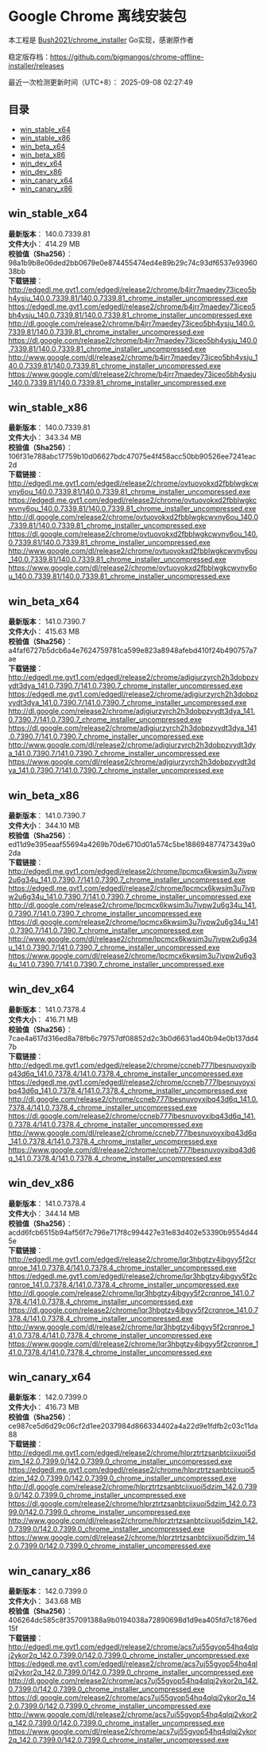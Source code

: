 # Google Chrome 离线安装包
本工程是 [Bush2021/chrome_installer](https://github.com/Bush2021/chrome_installer) Go实现，感谢原作者

稳定版存档：<https://github.com/bigmangos/chrome-offline-installer/releases>

最近一次检测更新时间（UTC+8）：
2025-09-08 02:27:49

## 目录
* [win_stable_x64](https://github.com/bigmangos/chrome-offline-installer?tab=readme-ov-file#win_stable_x64)
* [win_stable_x86](https://github.com/bigmangos/chrome-offline-installer?tab=readme-ov-file#win_stable_x86)
* [win_beta_x64](https://github.com/bigmangos/chrome-offline-installer?tab=readme-ov-file#win_beta_x64)
* [win_beta_x86](https://github.com/bigmangos/chrome-offline-installer?tab=readme-ov-file#win_beta_x86)
* [win_dev_x64](https://github.com/bigmangos/chrome-offline-installer?tab=readme-ov-file#win_dev_x64)
* [win_dev_x86](https://github.com/bigmangos/chrome-offline-installer?tab=readme-ov-file#win_dev_x86)
* [win_canary_x64](https://github.com/bigmangos/chrome-offline-installer?tab=readme-ov-file#win_canary_x64)
* [win_canary_x86](https://github.com/bigmangos/chrome-offline-installer?tab=readme-ov-file#win_canary_x86)

## win_stable_x64
**最新版本**： 140.0.7339.81  
**文件大小**： 414.29 MB  
**校验值（Sha256）**： 98a1b9b8e06ded2bb0679e0e874455474ed4e89b29c74c93df6537e9396038bb  
**下载链接**：
http://edgedl.me.gvt1.com/edgedl/release2/chrome/b4jrr7maedey73iceo5bh4ysju_140.0.7339.81/140.0.7339.81_chrome_installer_uncompressed.exe
https://edgedl.me.gvt1.com/edgedl/release2/chrome/b4jrr7maedey73iceo5bh4ysju_140.0.7339.81/140.0.7339.81_chrome_installer_uncompressed.exe
http://dl.google.com/release2/chrome/b4jrr7maedey73iceo5bh4ysju_140.0.7339.81/140.0.7339.81_chrome_installer_uncompressed.exe
https://dl.google.com/release2/chrome/b4jrr7maedey73iceo5bh4ysju_140.0.7339.81/140.0.7339.81_chrome_installer_uncompressed.exe
http://www.google.com/dl/release2/chrome/b4jrr7maedey73iceo5bh4ysju_140.0.7339.81/140.0.7339.81_chrome_installer_uncompressed.exe
https://www.google.com/dl/release2/chrome/b4jrr7maedey73iceo5bh4ysju_140.0.7339.81/140.0.7339.81_chrome_installer_uncompressed.exe
## win_stable_x86
**最新版本**： 140.0.7339.81  
**文件大小**： 343.34 MB  
**校验值（Sha256）**： 106f31e788abc17759b10d06627bdc47075e4f458acc50bb90526ee7241eac2d  
**下载链接**：
http://edgedl.me.gvt1.com/edgedl/release2/chrome/ovtuovokxd2fbblwgkcwvny6ou_140.0.7339.81/140.0.7339.81_chrome_installer_uncompressed.exe
https://edgedl.me.gvt1.com/edgedl/release2/chrome/ovtuovokxd2fbblwgkcwvny6ou_140.0.7339.81/140.0.7339.81_chrome_installer_uncompressed.exe
http://dl.google.com/release2/chrome/ovtuovokxd2fbblwgkcwvny6ou_140.0.7339.81/140.0.7339.81_chrome_installer_uncompressed.exe
https://dl.google.com/release2/chrome/ovtuovokxd2fbblwgkcwvny6ou_140.0.7339.81/140.0.7339.81_chrome_installer_uncompressed.exe
http://www.google.com/dl/release2/chrome/ovtuovokxd2fbblwgkcwvny6ou_140.0.7339.81/140.0.7339.81_chrome_installer_uncompressed.exe
https://www.google.com/dl/release2/chrome/ovtuovokxd2fbblwgkcwvny6ou_140.0.7339.81/140.0.7339.81_chrome_installer_uncompressed.exe
## win_beta_x64
**最新版本**： 141.0.7390.7  
**文件大小**： 415.63 MB  
**校验值（Sha256）**： a4faf6727b5dcb6a4e7624759781ca599e823a8948afebd410f24b490757a7ae  
**下载链接**：
http://edgedl.me.gvt1.com/edgedl/release2/chrome/adjgiurzyrch2h3dobpzvydt3dya_141.0.7390.7/141.0.7390.7_chrome_installer_uncompressed.exe
https://edgedl.me.gvt1.com/edgedl/release2/chrome/adjgiurzyrch2h3dobpzvydt3dya_141.0.7390.7/141.0.7390.7_chrome_installer_uncompressed.exe
http://dl.google.com/release2/chrome/adjgiurzyrch2h3dobpzvydt3dya_141.0.7390.7/141.0.7390.7_chrome_installer_uncompressed.exe
https://dl.google.com/release2/chrome/adjgiurzyrch2h3dobpzvydt3dya_141.0.7390.7/141.0.7390.7_chrome_installer_uncompressed.exe
http://www.google.com/dl/release2/chrome/adjgiurzyrch2h3dobpzvydt3dya_141.0.7390.7/141.0.7390.7_chrome_installer_uncompressed.exe
https://www.google.com/dl/release2/chrome/adjgiurzyrch2h3dobpzvydt3dya_141.0.7390.7/141.0.7390.7_chrome_installer_uncompressed.exe
## win_beta_x86
**最新版本**： 141.0.7390.7  
**文件大小**： 344.10 MB  
**校验值（Sha256）**： ed11d9e395eaaf55694a4269b70de6710d01a574c5be188694877473439a02da  
**下载链接**：
http://edgedl.me.gvt1.com/edgedl/release2/chrome/lpcmcx6kwsim3u7ivpw2u6g34u_141.0.7390.7/141.0.7390.7_chrome_installer_uncompressed.exe
https://edgedl.me.gvt1.com/edgedl/release2/chrome/lpcmcx6kwsim3u7ivpw2u6g34u_141.0.7390.7/141.0.7390.7_chrome_installer_uncompressed.exe
http://dl.google.com/release2/chrome/lpcmcx6kwsim3u7ivpw2u6g34u_141.0.7390.7/141.0.7390.7_chrome_installer_uncompressed.exe
https://dl.google.com/release2/chrome/lpcmcx6kwsim3u7ivpw2u6g34u_141.0.7390.7/141.0.7390.7_chrome_installer_uncompressed.exe
http://www.google.com/dl/release2/chrome/lpcmcx6kwsim3u7ivpw2u6g34u_141.0.7390.7/141.0.7390.7_chrome_installer_uncompressed.exe
https://www.google.com/dl/release2/chrome/lpcmcx6kwsim3u7ivpw2u6g34u_141.0.7390.7/141.0.7390.7_chrome_installer_uncompressed.exe
## win_dev_x64
**最新版本**： 141.0.7378.4  
**文件大小**： 416.71 MB  
**校验值（Sha256）**： 7cae4a617d316ed8a78fb6c79757df08852d2c3b0d6631ad40b94e0b137dd47b  
**下载链接**：
http://edgedl.me.gvt1.com/edgedl/release2/chrome/ccneb777lbesnuvoyxibq43d6q_141.0.7378.4/141.0.7378.4_chrome_installer_uncompressed.exe
https://edgedl.me.gvt1.com/edgedl/release2/chrome/ccneb777lbesnuvoyxibq43d6q_141.0.7378.4/141.0.7378.4_chrome_installer_uncompressed.exe
http://dl.google.com/release2/chrome/ccneb777lbesnuvoyxibq43d6q_141.0.7378.4/141.0.7378.4_chrome_installer_uncompressed.exe
https://dl.google.com/release2/chrome/ccneb777lbesnuvoyxibq43d6q_141.0.7378.4/141.0.7378.4_chrome_installer_uncompressed.exe
http://www.google.com/dl/release2/chrome/ccneb777lbesnuvoyxibq43d6q_141.0.7378.4/141.0.7378.4_chrome_installer_uncompressed.exe
https://www.google.com/dl/release2/chrome/ccneb777lbesnuvoyxibq43d6q_141.0.7378.4/141.0.7378.4_chrome_installer_uncompressed.exe
## win_dev_x86
**最新版本**： 141.0.7378.4  
**文件大小**： 344.14 MB  
**校验值（Sha256）**： acdd6fcb6515b94af56f7c796e717f8c994427e31e83d402e53390b9554d445e  
**下载链接**：
http://edgedl.me.gvt1.com/edgedl/release2/chrome/lqr3hbgtzy4ibgyy5f2crqnroe_141.0.7378.4/141.0.7378.4_chrome_installer_uncompressed.exe
https://edgedl.me.gvt1.com/edgedl/release2/chrome/lqr3hbgtzy4ibgyy5f2crqnroe_141.0.7378.4/141.0.7378.4_chrome_installer_uncompressed.exe
http://dl.google.com/release2/chrome/lqr3hbgtzy4ibgyy5f2crqnroe_141.0.7378.4/141.0.7378.4_chrome_installer_uncompressed.exe
https://dl.google.com/release2/chrome/lqr3hbgtzy4ibgyy5f2crqnroe_141.0.7378.4/141.0.7378.4_chrome_installer_uncompressed.exe
http://www.google.com/dl/release2/chrome/lqr3hbgtzy4ibgyy5f2crqnroe_141.0.7378.4/141.0.7378.4_chrome_installer_uncompressed.exe
https://www.google.com/dl/release2/chrome/lqr3hbgtzy4ibgyy5f2crqnroe_141.0.7378.4/141.0.7378.4_chrome_installer_uncompressed.exe
## win_canary_x64
**最新版本**： 142.0.7399.0  
**文件大小**： 416.73 MB  
**校验值（Sha256）**： ce987ce5d6d29c06cf2d1ee2037984d866334402a4a22d9e1fdfb2c03c11da88  
**下载链接**：
http://edgedl.me.gvt1.com/edgedl/release2/chrome/hlprztrtzsanbtciixuoi5dzim_142.0.7399.0/142.0.7399.0_chrome_installer_uncompressed.exe
https://edgedl.me.gvt1.com/edgedl/release2/chrome/hlprztrtzsanbtciixuoi5dzim_142.0.7399.0/142.0.7399.0_chrome_installer_uncompressed.exe
http://dl.google.com/release2/chrome/hlprztrtzsanbtciixuoi5dzim_142.0.7399.0/142.0.7399.0_chrome_installer_uncompressed.exe
https://dl.google.com/release2/chrome/hlprztrtzsanbtciixuoi5dzim_142.0.7399.0/142.0.7399.0_chrome_installer_uncompressed.exe
http://www.google.com/dl/release2/chrome/hlprztrtzsanbtciixuoi5dzim_142.0.7399.0/142.0.7399.0_chrome_installer_uncompressed.exe
https://www.google.com/dl/release2/chrome/hlprztrtzsanbtciixuoi5dzim_142.0.7399.0/142.0.7399.0_chrome_installer_uncompressed.exe
## win_canary_x86
**最新版本**： 142.0.7399.0  
**文件大小**： 343.68 MB  
**校验值（Sha256）**： 406264dc585c8f357091388a9b0194038a72890698d1d9ea405fd7c1876ed15f  
**下载链接**：
http://edgedl.me.gvt1.com/edgedl/release2/chrome/acs7uj55gyop54hq4qlqj2ykor2q_142.0.7399.0/142.0.7399.0_chrome_installer_uncompressed.exe
https://edgedl.me.gvt1.com/edgedl/release2/chrome/acs7uj55gyop54hq4qlqj2ykor2q_142.0.7399.0/142.0.7399.0_chrome_installer_uncompressed.exe
http://dl.google.com/release2/chrome/acs7uj55gyop54hq4qlqj2ykor2q_142.0.7399.0/142.0.7399.0_chrome_installer_uncompressed.exe
https://dl.google.com/release2/chrome/acs7uj55gyop54hq4qlqj2ykor2q_142.0.7399.0/142.0.7399.0_chrome_installer_uncompressed.exe
http://www.google.com/dl/release2/chrome/acs7uj55gyop54hq4qlqj2ykor2q_142.0.7399.0/142.0.7399.0_chrome_installer_uncompressed.exe
https://www.google.com/dl/release2/chrome/acs7uj55gyop54hq4qlqj2ykor2q_142.0.7399.0/142.0.7399.0_chrome_installer_uncompressed.exe
